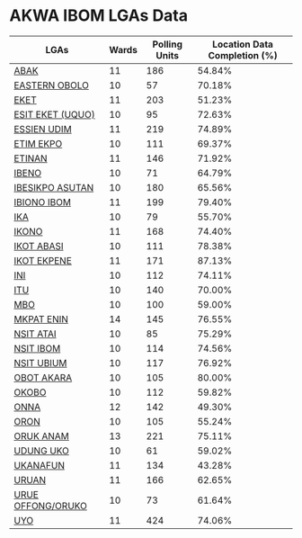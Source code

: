 
# AKWA IBOM LGAs Data

| LGAs | Wards | Polling Units | Location Data Completion (%) |
| ----- | ---- | ----- | ------- |
| [ABAK](./lgas/39-abak) | 11 | 186 | 54.84% |
| [EASTERN OBOLO](./lgas/40-eastern-obolo) | 10 | 57 | 70.18% |
| [EKET](./lgas/41-eket) | 11 | 203 | 51.23% |
| [ESIT EKET (UQUO)](./lgas/42-esit-eket-(uquo)) | 10 | 95 | 72.63% |
| [ESSIEN UDIM](./lgas/43-essien-udim) | 11 | 219 | 74.89% |
| [ETIM EKPO](./lgas/44-etim-ekpo) | 10 | 111 | 69.37% |
| [ETINAN](./lgas/45-etinan) | 11 | 146 | 71.92% |
| [IBENO](./lgas/46-ibeno) | 10 | 71 | 64.79% |
| [IBESIKPO ASUTAN](./lgas/47-ibesikpo-asutan) | 10 | 180 | 65.56% |
| [IBIONO IBOM](./lgas/48-ibiono-ibom) | 11 | 199 | 79.40% |
| [IKA](./lgas/49-ika) | 10 | 79 | 55.70% |
| [IKONO](./lgas/50-ikono) | 11 | 168 | 74.40% |
| [IKOT ABASI](./lgas/51-ikot-abasi) | 10 | 111 | 78.38% |
| [IKOT EKPENE](./lgas/52-ikot-ekpene) | 11 | 171 | 87.13% |
| [INI](./lgas/53-ini) | 10 | 112 | 74.11% |
| [ITU](./lgas/54-itu) | 10 | 140 | 70.00% |
| [MBO](./lgas/55-mbo) | 10 | 100 | 59.00% |
| [MKPAT ENIN](./lgas/56-mkpat-enin) | 14 | 145 | 76.55% |
| [NSIT ATAI](./lgas/57-nsit-atai) | 10 | 85 | 75.29% |
| [NSIT IBOM](./lgas/58-nsit-ibom) | 10 | 114 | 74.56% |
| [NSIT UBIUM](./lgas/59-nsit-ubium) | 10 | 117 | 76.92% |
| [OBOT AKARA](./lgas/60-obot-akara) | 10 | 105 | 80.00% |
| [OKOBO](./lgas/61-okobo) | 10 | 112 | 59.82% |
| [ONNA](./lgas/62-onna) | 12 | 142 | 49.30% |
| [ORON](./lgas/63-oron) | 10 | 105 | 55.24% |
| [ORUK ANAM](./lgas/64-oruk-anam) | 13 | 221 | 75.11% |
| [UDUNG UKO](./lgas/65-udung-uko) | 10 | 61 | 59.02% |
| [UKANAFUN](./lgas/66-ukanafun) | 11 | 134 | 43.28% |
| [URUAN](./lgas/67-uruan) | 11 | 166 | 62.65% |
| [URUE OFFONG/ORUKO](./lgas/68-urue-offong/oruko) | 10 | 73 | 61.64% |
| [UYO](./lgas/69-uyo) | 11 | 424 | 74.06% |





